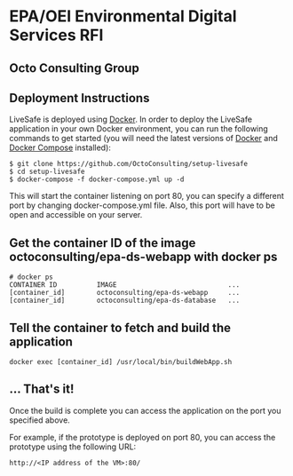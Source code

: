 # EPA/OEI Environmental Digital Services RFI #
## Octo Consulting Group ##
## Deployment Instructions ##

LiveSafe is deployed using [Docker](http://docker.com). In order to deploy the LiveSafe application in your own Docker environment, you can run the following commands to get started (you will need the latest versions of [Docker](https://docs.docker.com/engine/installation/) and [Docker Compose](https://docs.docker.com/compose/) installed):

	$ git clone https://github.com/OctoConsulting/setup-livesafe
	$ cd setup-livesafe
	$ docker-compose -f docker-compose.yml up -d
	
This will start the container listening on port 80, you can specify a different port by changing docker-compose.yml file. Also, this port will have to be open and accessible on your server.

## Get the container ID of the image octoconsulting/epa-ds-webapp with docker ps ##
	# docker ps
	CONTAINER ID          IMAGE                      	   ...
	[container_id]        octoconsulting/epa-ds-webapp     ...
	[container_id]        octoconsulting/epa-ds-database   ...

## Tell the container to fetch and build the application ##
	docker exec [container_id] /usr/local/bin/buildWebApp.sh

## ... That's it! ##
Once the build is complete you can access the application on the port you specified above.

For example, if the prototype is deployed on port 80, you can access the prototype using the following URL:

	http://<IP address of the VM>:80/

